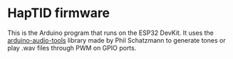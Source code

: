 # HapTID firmware

This is the Arduino program that runs on the ESP32 DevKit.
It uses the [arduino-audio-tools](https://github.com/pschatzmann/arduino-audio-tools) library made by Phil Schatzmann to generate tones or play .wav files through PWM on GPIO ports.